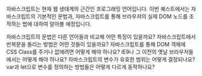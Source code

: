 
자바스크립트는 현재 웹 생태계의 근간인 프로그래밍 언어입니다. 이번 퀘스트에서는 자바스크립트의 기본적인 문법과, 자바스크립트를 통해 브라우저의 실제 DOM 노드를 조작하는 법에 대하여 알아볼 예정입니다.


자바스크립트의 문법은 다른 언어들과 비교해 어떤 특징이 있을까요?
자바스크립트에서 반복문을 돌리는 방법은 어떤 것들이 있을까요?
자바스크립트를 통해 DOM 객체에 CSS Class를 주거나 없애려면 어떻게 해야 하나요?
IE9나 그 이전의 옛날 브라우저들에서는 어떻게 해야 하나요?
자바스크립트의 변수가 유효한 범위는 어떻게 결정되나요?
var과 let으로 변수를 정의하는 방법들은 어떻게 다르게 동작하나요?
